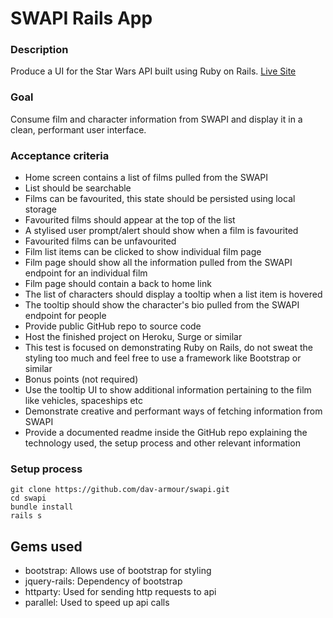 # SWAPI Rails App

### Description

Produce a UI for the Star Wars API built using Ruby on Rails. [Live Site](https://swapi-test.herokuapp.com)

### Goal

Consume film and character information from SWAPI and display it in a clean, performant user interface.

### Acceptance criteria

- Home screen contains a list of films pulled from the SWAPI
- List should be searchable
- Films can be favourited, this state should be persisted using local storage
- Favourited films should appear at the top of the list
- A stylised user prompt/alert should show when a film is favourited
- Favourited films can be unfavourited
- Film list items can be clicked to show individual film page
- Film page should show all the information pulled from the SWAPI endpoint for an individual film
- Film page should contain a back to home link
- The list of characters should display a tooltip when a list item is hovered
- The tooltip should show the character's bio pulled from the SWAPI endpoint for people
- Provide public GitHub repo to source code
- Host the finished project on Heroku, Surge or similar
- This test is focused on demonstrating Ruby on Rails, do not sweat the styling too much and feel free to use a framework like Bootstrap or similar
- Bonus points (not required)
- Use the tooltip UI to show additional information pertaining to the film like vehicles, spaceships etc
- Demonstrate creative and performant ways of fetching information from SWAPI
- Provide a documented readme inside the GitHub repo explaining the technology used, the setup process and other relevant information

### Setup process

```
git clone https://github.com/dav-armour/swapi.git
cd swapi
bundle install
rails s
```

## Gems used

- bootstrap: Allows use of bootstrap for styling
- jquery-rails: Dependency of bootstrap
- httparty: Used for sending http requests to api
- parallel: Used to speed up api calls
